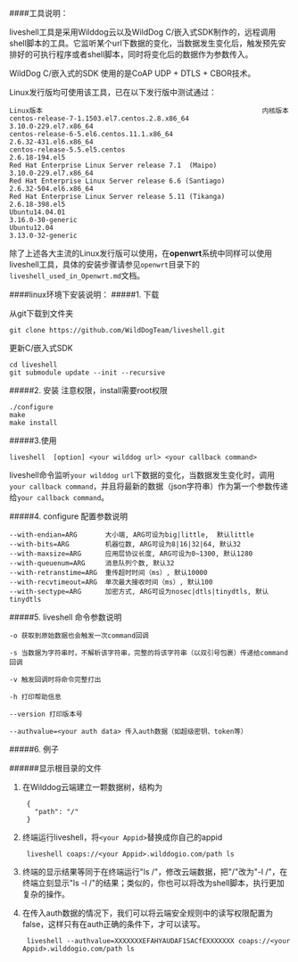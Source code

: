 ####工具说明：

liveshell工具是采用Wilddog云以及WildDog C/嵌入式SDK制作的，远程调用shell脚本的工具。它监听某个url下数据的变化，当数据发生变化后，触发预先安排好的可执行程序或者shell脚本，同时将变化后的数据作为参数传入。

WildDog C/嵌入式的SDK 使用的是CoAP UDP + DTLS + CBOR技术。

Linux发行版均可使用该工具，已在以下发行版中测试通过：

	Linux版本                                                       内核版本
	centos-release-7-1.1503.el7.centos.2.8.x86_64                   3.10.0-229.el7.x86_64
	centos-release-6-5.el6.centos.11.1.x86_64                       2.6.32-431.el6.x86_64
	centos-release-5.5.el5.centos                                   2.6.18-194.el5
	Red Hat Enterprise Linux Server release 7.1  (Maipo)            3.10.0-229.el7.x86_64
	Red Hat Enterprise Linux Server release 6.6 (Santiago)          2.6.32-504.el6.x86_64
	Red Hat Enterprise Linux Server release 5.11 (Tikanga)          2.6.18-398.el5
	Ubuntu14.04.01                                                  3.16.0-30-generic
	Ubuntu12.04                                                     3.13.0-32-generic

	
除了上述各大主流的Linux发行版可以使用，在**openwrt**系统中同样可以使用liveshell工具，具体的安装步骤请参见`openwrt`目录下的`liveshell_used_in_Openwrt.md`文档。

####linux环境下安装说明：
#####1. 下载

从git下载到文件夹

	git clone https://github.com/WildDogTeam/liveshell.git
	
更新C/嵌入式SDK

	cd liveshell	
	git submodule update --init --recursive

#####2. 安装
注意权限，install需要root权限

	./configure
	make
	make install

#####3.使用

	liveshell  [option] <your wilddog url> <your callback command>

liveshell命令监听`your wilddog url`下数据的变化，当数据发生变化时，调用`your callback command`，并且将最新的数据（json字符串）作为第一个参数传递给`your callback command`。

#####4. configure 配置参数说明

	--with-endian=ARG       大小端, ARG可设为big|little,  默认little
	--with-bits=ARG         机器位数, ARG可设为8|16|32|64, 默认32
	--with-maxsize=ARG      应用层协议长度, ARG可设为0~1300, 默认1280
	--with-queuenum=ARG     消息队列个数, 默认32
	--with-retranstime=ARG  重传超时时间（ms）, 默认10000
	--with-recvtimeout=ARG  单次最大接收时间（ms）, 默认100
	--with-sectype=ARG      加密方式, ARG可设为nosec|dtls|tinydtls, 默认tinydtls


#####5. liveshell 命令参数说明

	-o 获取到原始数据也会触发一次command回调

	-s 当数据为字符串时，不解析该字符串，完整的将该字符串（以双引号包裹）传递给command回调
	
	-v 触发回调时将命令完整打出
	
	-h 打印帮助信息

	--version 打印版本号

	--authvalue=<your auth data> 传入auth数据（如超级密钥、token等）

#####6. 例子

######显示根目录的文件

1. 在Wilddog云端建立一颗数据树，结构为

		{
		  "path": "/"
		}	

2. 终端运行liveshell，将`<your Appid>`替换成你自己的appid

		liveshell coaps://<your Appid>.wilddogio.com/path ls

3. 终端的显示结果等同于在终端运行"ls /"，修改云端数据，把"/"改为"-l /"，在终端立刻显示"ls -l /"的结果；类似的，你也可以将<your callback command>改为shell脚本，执行更加复杂的操作。

4. 在传入auth数据的情况下，我们可以将云端安全规则中的读写权限配置为false，这样只有在auth正确的条件下，才可以读写。

		liveshell --authvalue=XXXXXXXEFAHYAUDAF1SACfEXXXXXXX coaps://<your Appid>.wilddogio.com/path ls

